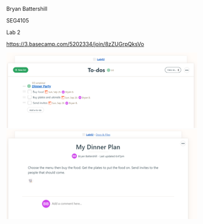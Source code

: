Bryan Battershill

SEG4105

Lab 2

https://3.basecamp.com/5202334/join/8zZUGrpQksVo

![TODO](./Todo.png)
![Document](./Document.png)